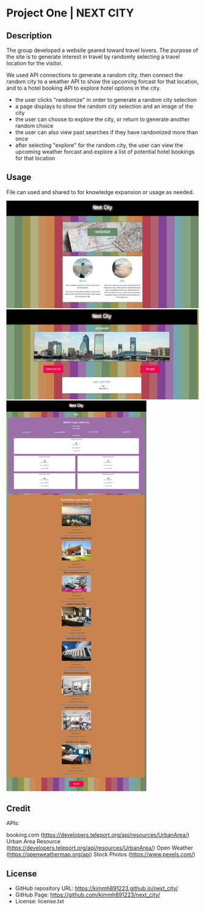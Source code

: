 # Project One | NEXT CITY

## Description

The group developed a website geared toward travel lovers. The purpose of the site is to generate interest in travel by randomly selecting a travel location for the visitor. 

We used API connections to generate a random city, then connect the random city to a weather API to show the upcoming forcast for that location, and to a hotel booking API to explore hotel options in the city.

- the user clicks "randomize" in order to generate a random city selection
- a page displays to show the random city selection and an image of the city
- the user can choose to explore the city, or return to generate another random choice
- the user can also view past searches if they have randomized more than once
- after selecting "explore" for the random city, the user can view the upcoming weather forcast and explore a list of potential hotel bookings for that location

## Usage

File can used and shared to for knowledge expansion or usage as needed. 

![Index Screenshot](./assets/img/screencapture-kimmh891223-github-io-next-city-2023-04-24-16_09_10.png)
![Random Selector](./assets/img/screencapture-kimmh891223-github-io-next-city-random-html-2023-04-24-16_08_47.png)
![Weather & Booking](./assets/img/screencapture-kimmh891223-github-io-next-city-explore-html-2023-04-24-16_08_14.png)

## Credit

APIs:

booking.com (https://developers.teleport.org/api/resources/UrbanArea/)
Urban Area Resource (https://developers.teleport.org/api/resources/UrbanArea/)
Open Weather (https://openweathermap.org/api)
Stock Photos (https://www.pexels.com/)

## License

- GitHub repository URL: https://kimmh891223.github.io/next_city/
- GitHub Page: https://github.com/kimmh891223/next_city/
- License: license.txt



